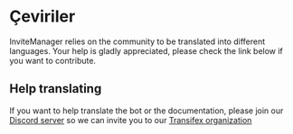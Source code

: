 # Çeviriler

InviteManager relies on the community to be translated into different languages. Your help is gladly appreciated, please check the link below if you want to contribute.

## Help translating

If you want to help translate the bot or the documentation, please join our [Discord server](https://discord.gg/kQQmfNCTzm) so we can invite you to our [Transifex organization](https://www.transifex.com/invitemanager-1/invitemanager_bot/)
